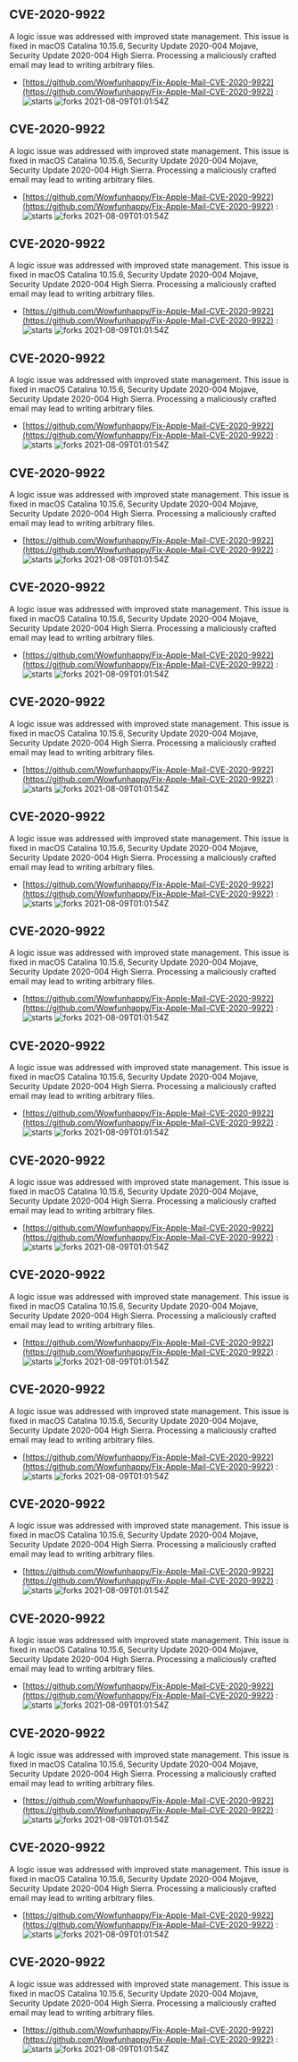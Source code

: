## CVE-2020-9922
 A logic issue was addressed with improved state management. This issue is fixed in macOS Catalina 10.15.6, Security Update 2020-004 Mojave, Security Update 2020-004 High Sierra. Processing a maliciously crafted email may lead to writing arbitrary files.

- [https://github.com/Wowfunhappy/Fix-Apple-Mail-CVE-2020-9922](https://github.com/Wowfunhappy/Fix-Apple-Mail-CVE-2020-9922) :  
![starts](https://img.shields.io/github/stars/Wowfunhappy/Fix-Apple-Mail-CVE-2020-9922.svg) 
![forks](https://img.shields.io/github/forks/Wowfunhappy/Fix-Apple-Mail-CVE-2020-9922.svg) 
2021-08-09T01:01:54Z

## CVE-2020-9922
 A logic issue was addressed with improved state management. This issue is fixed in macOS Catalina 10.15.6, Security Update 2020-004 Mojave, Security Update 2020-004 High Sierra. Processing a maliciously crafted email may lead to writing arbitrary files.

- [https://github.com/Wowfunhappy/Fix-Apple-Mail-CVE-2020-9922](https://github.com/Wowfunhappy/Fix-Apple-Mail-CVE-2020-9922) :  
![starts](https://img.shields.io/github/stars/Wowfunhappy/Fix-Apple-Mail-CVE-2020-9922.svg) 
![forks](https://img.shields.io/github/forks/Wowfunhappy/Fix-Apple-Mail-CVE-2020-9922.svg) 
2021-08-09T01:01:54Z

## CVE-2020-9922
 A logic issue was addressed with improved state management. This issue is fixed in macOS Catalina 10.15.6, Security Update 2020-004 Mojave, Security Update 2020-004 High Sierra. Processing a maliciously crafted email may lead to writing arbitrary files.

- [https://github.com/Wowfunhappy/Fix-Apple-Mail-CVE-2020-9922](https://github.com/Wowfunhappy/Fix-Apple-Mail-CVE-2020-9922) :  
![starts](https://img.shields.io/github/stars/Wowfunhappy/Fix-Apple-Mail-CVE-2020-9922.svg) 
![forks](https://img.shields.io/github/forks/Wowfunhappy/Fix-Apple-Mail-CVE-2020-9922.svg) 
2021-08-09T01:01:54Z

## CVE-2020-9922
 A logic issue was addressed with improved state management. This issue is fixed in macOS Catalina 10.15.6, Security Update 2020-004 Mojave, Security Update 2020-004 High Sierra. Processing a maliciously crafted email may lead to writing arbitrary files.

- [https://github.com/Wowfunhappy/Fix-Apple-Mail-CVE-2020-9922](https://github.com/Wowfunhappy/Fix-Apple-Mail-CVE-2020-9922) :  
![starts](https://img.shields.io/github/stars/Wowfunhappy/Fix-Apple-Mail-CVE-2020-9922.svg) 
![forks](https://img.shields.io/github/forks/Wowfunhappy/Fix-Apple-Mail-CVE-2020-9922.svg) 
2021-08-09T01:01:54Z

## CVE-2020-9922
 A logic issue was addressed with improved state management. This issue is fixed in macOS Catalina 10.15.6, Security Update 2020-004 Mojave, Security Update 2020-004 High Sierra. Processing a maliciously crafted email may lead to writing arbitrary files.

- [https://github.com/Wowfunhappy/Fix-Apple-Mail-CVE-2020-9922](https://github.com/Wowfunhappy/Fix-Apple-Mail-CVE-2020-9922) :  
![starts](https://img.shields.io/github/stars/Wowfunhappy/Fix-Apple-Mail-CVE-2020-9922.svg) 
![forks](https://img.shields.io/github/forks/Wowfunhappy/Fix-Apple-Mail-CVE-2020-9922.svg) 
2021-08-09T01:01:54Z

## CVE-2020-9922
 A logic issue was addressed with improved state management. This issue is fixed in macOS Catalina 10.15.6, Security Update 2020-004 Mojave, Security Update 2020-004 High Sierra. Processing a maliciously crafted email may lead to writing arbitrary files.

- [https://github.com/Wowfunhappy/Fix-Apple-Mail-CVE-2020-9922](https://github.com/Wowfunhappy/Fix-Apple-Mail-CVE-2020-9922) :  
![starts](https://img.shields.io/github/stars/Wowfunhappy/Fix-Apple-Mail-CVE-2020-9922.svg) 
![forks](https://img.shields.io/github/forks/Wowfunhappy/Fix-Apple-Mail-CVE-2020-9922.svg) 
2021-08-09T01:01:54Z

## CVE-2020-9922
 A logic issue was addressed with improved state management. This issue is fixed in macOS Catalina 10.15.6, Security Update 2020-004 Mojave, Security Update 2020-004 High Sierra. Processing a maliciously crafted email may lead to writing arbitrary files.

- [https://github.com/Wowfunhappy/Fix-Apple-Mail-CVE-2020-9922](https://github.com/Wowfunhappy/Fix-Apple-Mail-CVE-2020-9922) :  
![starts](https://img.shields.io/github/stars/Wowfunhappy/Fix-Apple-Mail-CVE-2020-9922.svg) 
![forks](https://img.shields.io/github/forks/Wowfunhappy/Fix-Apple-Mail-CVE-2020-9922.svg) 
2021-08-09T01:01:54Z

## CVE-2020-9922
 A logic issue was addressed with improved state management. This issue is fixed in macOS Catalina 10.15.6, Security Update 2020-004 Mojave, Security Update 2020-004 High Sierra. Processing a maliciously crafted email may lead to writing arbitrary files.

- [https://github.com/Wowfunhappy/Fix-Apple-Mail-CVE-2020-9922](https://github.com/Wowfunhappy/Fix-Apple-Mail-CVE-2020-9922) :  
![starts](https://img.shields.io/github/stars/Wowfunhappy/Fix-Apple-Mail-CVE-2020-9922.svg) 
![forks](https://img.shields.io/github/forks/Wowfunhappy/Fix-Apple-Mail-CVE-2020-9922.svg) 
2021-08-09T01:01:54Z

## CVE-2020-9922
 A logic issue was addressed with improved state management. This issue is fixed in macOS Catalina 10.15.6, Security Update 2020-004 Mojave, Security Update 2020-004 High Sierra. Processing a maliciously crafted email may lead to writing arbitrary files.

- [https://github.com/Wowfunhappy/Fix-Apple-Mail-CVE-2020-9922](https://github.com/Wowfunhappy/Fix-Apple-Mail-CVE-2020-9922) :  
![starts](https://img.shields.io/github/stars/Wowfunhappy/Fix-Apple-Mail-CVE-2020-9922.svg) 
![forks](https://img.shields.io/github/forks/Wowfunhappy/Fix-Apple-Mail-CVE-2020-9922.svg) 
2021-08-09T01:01:54Z

## CVE-2020-9922
 A logic issue was addressed with improved state management. This issue is fixed in macOS Catalina 10.15.6, Security Update 2020-004 Mojave, Security Update 2020-004 High Sierra. Processing a maliciously crafted email may lead to writing arbitrary files.

- [https://github.com/Wowfunhappy/Fix-Apple-Mail-CVE-2020-9922](https://github.com/Wowfunhappy/Fix-Apple-Mail-CVE-2020-9922) :  
![starts](https://img.shields.io/github/stars/Wowfunhappy/Fix-Apple-Mail-CVE-2020-9922.svg) 
![forks](https://img.shields.io/github/forks/Wowfunhappy/Fix-Apple-Mail-CVE-2020-9922.svg) 
2021-08-09T01:01:54Z

## CVE-2020-9922
 A logic issue was addressed with improved state management. This issue is fixed in macOS Catalina 10.15.6, Security Update 2020-004 Mojave, Security Update 2020-004 High Sierra. Processing a maliciously crafted email may lead to writing arbitrary files.

- [https://github.com/Wowfunhappy/Fix-Apple-Mail-CVE-2020-9922](https://github.com/Wowfunhappy/Fix-Apple-Mail-CVE-2020-9922) :  
![starts](https://img.shields.io/github/stars/Wowfunhappy/Fix-Apple-Mail-CVE-2020-9922.svg) 
![forks](https://img.shields.io/github/forks/Wowfunhappy/Fix-Apple-Mail-CVE-2020-9922.svg) 
2021-08-09T01:01:54Z

## CVE-2020-9922
 A logic issue was addressed with improved state management. This issue is fixed in macOS Catalina 10.15.6, Security Update 2020-004 Mojave, Security Update 2020-004 High Sierra. Processing a maliciously crafted email may lead to writing arbitrary files.

- [https://github.com/Wowfunhappy/Fix-Apple-Mail-CVE-2020-9922](https://github.com/Wowfunhappy/Fix-Apple-Mail-CVE-2020-9922) :  
![starts](https://img.shields.io/github/stars/Wowfunhappy/Fix-Apple-Mail-CVE-2020-9922.svg) 
![forks](https://img.shields.io/github/forks/Wowfunhappy/Fix-Apple-Mail-CVE-2020-9922.svg) 
2021-08-09T01:01:54Z

## CVE-2020-9922
 A logic issue was addressed with improved state management. This issue is fixed in macOS Catalina 10.15.6, Security Update 2020-004 Mojave, Security Update 2020-004 High Sierra. Processing a maliciously crafted email may lead to writing arbitrary files.

- [https://github.com/Wowfunhappy/Fix-Apple-Mail-CVE-2020-9922](https://github.com/Wowfunhappy/Fix-Apple-Mail-CVE-2020-9922) :  
![starts](https://img.shields.io/github/stars/Wowfunhappy/Fix-Apple-Mail-CVE-2020-9922.svg) 
![forks](https://img.shields.io/github/forks/Wowfunhappy/Fix-Apple-Mail-CVE-2020-9922.svg) 
2021-08-09T01:01:54Z

## CVE-2020-9922
 A logic issue was addressed with improved state management. This issue is fixed in macOS Catalina 10.15.6, Security Update 2020-004 Mojave, Security Update 2020-004 High Sierra. Processing a maliciously crafted email may lead to writing arbitrary files.

- [https://github.com/Wowfunhappy/Fix-Apple-Mail-CVE-2020-9922](https://github.com/Wowfunhappy/Fix-Apple-Mail-CVE-2020-9922) :  
![starts](https://img.shields.io/github/stars/Wowfunhappy/Fix-Apple-Mail-CVE-2020-9922.svg) 
![forks](https://img.shields.io/github/forks/Wowfunhappy/Fix-Apple-Mail-CVE-2020-9922.svg) 
2021-08-09T01:01:54Z

## CVE-2020-9922
 A logic issue was addressed with improved state management. This issue is fixed in macOS Catalina 10.15.6, Security Update 2020-004 Mojave, Security Update 2020-004 High Sierra. Processing a maliciously crafted email may lead to writing arbitrary files.

- [https://github.com/Wowfunhappy/Fix-Apple-Mail-CVE-2020-9922](https://github.com/Wowfunhappy/Fix-Apple-Mail-CVE-2020-9922) :  
![starts](https://img.shields.io/github/stars/Wowfunhappy/Fix-Apple-Mail-CVE-2020-9922.svg) 
![forks](https://img.shields.io/github/forks/Wowfunhappy/Fix-Apple-Mail-CVE-2020-9922.svg) 
2021-08-09T01:01:54Z

## CVE-2020-9922
 A logic issue was addressed with improved state management. This issue is fixed in macOS Catalina 10.15.6, Security Update 2020-004 Mojave, Security Update 2020-004 High Sierra. Processing a maliciously crafted email may lead to writing arbitrary files.

- [https://github.com/Wowfunhappy/Fix-Apple-Mail-CVE-2020-9922](https://github.com/Wowfunhappy/Fix-Apple-Mail-CVE-2020-9922) :  
![starts](https://img.shields.io/github/stars/Wowfunhappy/Fix-Apple-Mail-CVE-2020-9922.svg) 
![forks](https://img.shields.io/github/forks/Wowfunhappy/Fix-Apple-Mail-CVE-2020-9922.svg) 
2021-08-09T01:01:54Z

## CVE-2020-9922
 A logic issue was addressed with improved state management. This issue is fixed in macOS Catalina 10.15.6, Security Update 2020-004 Mojave, Security Update 2020-004 High Sierra. Processing a maliciously crafted email may lead to writing arbitrary files.

- [https://github.com/Wowfunhappy/Fix-Apple-Mail-CVE-2020-9922](https://github.com/Wowfunhappy/Fix-Apple-Mail-CVE-2020-9922) :  
![starts](https://img.shields.io/github/stars/Wowfunhappy/Fix-Apple-Mail-CVE-2020-9922.svg) 
![forks](https://img.shields.io/github/forks/Wowfunhappy/Fix-Apple-Mail-CVE-2020-9922.svg) 
2021-08-09T01:01:54Z

## CVE-2020-9922
 A logic issue was addressed with improved state management. This issue is fixed in macOS Catalina 10.15.6, Security Update 2020-004 Mojave, Security Update 2020-004 High Sierra. Processing a maliciously crafted email may lead to writing arbitrary files.

- [https://github.com/Wowfunhappy/Fix-Apple-Mail-CVE-2020-9922](https://github.com/Wowfunhappy/Fix-Apple-Mail-CVE-2020-9922) :  
![starts](https://img.shields.io/github/stars/Wowfunhappy/Fix-Apple-Mail-CVE-2020-9922.svg) 
![forks](https://img.shields.io/github/forks/Wowfunhappy/Fix-Apple-Mail-CVE-2020-9922.svg) 
2021-08-09T01:01:54Z

